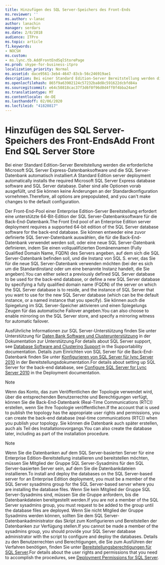 ```yaml
---
title: Hinzufügen des SQL Server-Speichers des Front-Ends
ms.reviewer: ''
ms.author: v-lanac
author: lanachin
manager: serdars
ms.date: 2/8/2018
audience: ITPro
ms.topic: article
f1.keywords:
- NOCSH
ms.custom:
- ms.lync.tb.AddFrontEndSqlStorePage
ms.prod: skype-for-business-itpro
localization_priority: Normal
ms.assetid: dace9561-3eb4-4647-83cb-56c246919ae1
description: Bei einer Standard Edition-Server Bereitstellung werden die erforderliche Microsoft SQL Server Express-Datenbanksoftware und die SQL Server-Datenbank automatisch installiert. Daher sind alle Optionen vorab ausgefüllt, und Sie können keine Änderungen an der Standardkonfiguration vornehmen.
ms.openlocfilehash: 865f9a63902124c57232ba8d8c591622dcbfd84a
ms.sourcegitcommit: e64c50818cac37f3d6f0f96d0d4ff0f4bba24aef
ms.translationtype: MT
ms.contentlocale: de-DE
ms.lasthandoff: 02/06/2020
ms.locfileid: "41820817"
---
```

# <a name="add-front-end-sql-server-store"></a><span data-ttu-id="dd859-104">Hinzufügen des SQL Server-Speichers des Front-Ends</span><span class="sxs-lookup"><span data-stu-id="dd859-104">Add Front End SQL Server Store</span></span>

<span data-ttu-id="dd859-105">Bei einer Standard Edition-Server Bereitstellung werden die erforderliche Microsoft SQL Server Express-Datenbanksoftware und die SQL Server-Datenbank automatisch installiert.</span><span class="sxs-lookup"><span data-stu-id="dd859-105">A Standard Edition server deployment automatically installs the required Microsoft SQL Server Express database software and SQL Server database.</span></span> <span data-ttu-id="dd859-106">Daher sind alle Optionen vorab ausgefüllt, und Sie können keine Änderungen an der Standardkonfiguration vornehmen.</span><span class="sxs-lookup"><span data-stu-id="dd859-106">Therefore, all options are prepopulated, and you can't make changes to the default configuration.</span></span>

<span data-ttu-id="dd859-107">Der Front-End-Pool einer Enterprise Edition-Server Bereitstellung erfordert eine unterstützte 64-Bit-Edition der SQL Server-Datenbanksoftware für die Back-End-Datenbank.</span><span class="sxs-lookup"><span data-stu-id="dd859-107">The Front End pool of an Enterprise Edition server deployment requires a supported 64-bit edition of the SQL Server database software for the back-end database.</span></span> <span data-ttu-id="dd859-108">Sie können entweder eine zuvor definierte SQL Server-Datenbank auswählen, die für die Back-End-Datenbank verwendet werden soll, oder eine neue SQL Server-Datenbank definieren, indem Sie einen vollqualifizierten Domänennamen (Fully Qualified Domain Name, FQDN) des Servers angeben, auf dem sich die SQL Server-Datenbank befinden soll, und die Instanz von SQL S. erver, das Sie für die neue SQL Server-Datenbank verwenden möchten (bei der es sich um die Standardinstanz oder um eine benannte Instanz handelt, die Sie angeben).</span><span class="sxs-lookup"><span data-stu-id="dd859-108">You can either select a previously defined SQL Server database to be used for the back-end database, or define a new SQL Server database by specifying a fully qualified domain name (FQDN) of the server on which the SQL Server database is to reside, and the instance of SQL Server that you want to use for the new SQL Server database (which can be the default instance, or a named instance that you specify).</span></span> <span data-ttu-id="dd859-109">Sie können auch die Spiegelung im SQL Server-Speicher aktivieren und einen Spiegelungs Zeugen für das automatische Failover angeben.</span><span class="sxs-lookup"><span data-stu-id="dd859-109">You can also choose to enable mirroring on the SQL Server store, and specify a mirroring witness for automatic failover.</span></span>

<span data-ttu-id="dd859-110">Ausführliche Informationen zur SQL Server-Unterstützung finden Sie unter Unterstützung für [Daten Bank Software und Clusterunterstützung](https://technet.microsoft.com/library/e05d0032-bbea-4e61-987d-d07b1c045fd5.aspx) in der Dokumentation zur Unterstützung.</span><span class="sxs-lookup"><span data-stu-id="dd859-110">For details about SQL Server support, see [Database Software and Clustering Support](https://technet.microsoft.com/library/e05d0032-bbea-4e61-987d-d07b1c045fd5.aspx) in the Supportability documentation.</span></span> <span data-ttu-id="dd859-111">Details zum Einrichten von SQL Server für die Back-End-Datenbank finden Sie unter [Konfigurieren von SQL Server für lync Server 2010](https://technet.microsoft.com/library/375e5cc4-e436-46dc-9b02-5063f35cdcc1.aspx) in der Bereitstellungsdokumentation.</span><span class="sxs-lookup"><span data-stu-id="dd859-111">For details about setting up SQL Server for the back-end database, see [Configure SQL Server for Lync Server 2010](https://technet.microsoft.com/library/375e5cc4-e436-46dc-9b02-5063f35cdcc1.aspx) in the Deployment documentation.</span></span>

> [!NOTE]
> <span data-ttu-id="dd859-112">Wenn das Konto, das zum Veröffentlichen der Topologie verwendet wird, über die entsprechenden Benutzerrechte und Berechtigungen verfügt, können Sie die Back-End-Datenbank (Real-Time Communications (RTC)) erstellen, wenn Sie Ihre Topologie veröffentlichen.</span><span class="sxs-lookup"><span data-stu-id="dd859-112">If the account that is used to publish the topology has the appropriate user rights and permissions, you can create the back-end database (real-time communications (RTC)) when you publish your topology.</span></span> <span data-ttu-id="dd859-113">Sie können die Datenbank auch später erstellen, auch als Teil des Installationsvorgangs.</span><span class="sxs-lookup"><span data-stu-id="dd859-113">You can also create the database later, including as part of the installation procedure.</span></span>

> [!NOTE]
> <span data-ttu-id="dd859-114">Wenn Sie die Datenbanken auf dem SQL Server-basierten Server für eine Enterprise Edition-Bereitstellung installieren und bereitstellen möchten, müssen Sie Mitglied der Gruppe SQL Server-Sysadmins für den SQL Server-basierten Server sein, auf dem Sie die Datenbankdateien installieren.</span><span class="sxs-lookup"><span data-stu-id="dd859-114">To install and deploy the databases on the SQL Server-based server for an Enterprise Edition deployment, you must be a member of the SQL Server sysadmins group for the SQL Server-based server where you are installing the database files.</span></span> <span data-ttu-id="dd859-115">Wenn Sie kein Mitglied der Gruppe SQL Server-Sysadmins sind, müssen Sie die Gruppe anfordern, bis die Datenbankdateien bereitgestellt werden.</span><span class="sxs-lookup"><span data-stu-id="dd859-115">If you are not a member of the SQL Server sysadmins group, you must request to be added to the group until the database files are deployed.</span></span> <span data-ttu-id="dd859-116">Wenn Sie nicht Mitglied der Gruppe Sysadmins werden können, sollten Sie dem SQL Server-Datenbankadministrator das Skript zum Konfigurieren und Bereitstellen der Datenbanken zur Verfügung stellen.</span><span class="sxs-lookup"><span data-stu-id="dd859-116">If you cannot be made a member of the sysadmins group, you should provide your SQL Server database administrator with the script to configure and deploy the databases.</span></span> <span data-ttu-id="dd859-117">Details zu den Benutzerrechten und Berechtigungen, die Sie zum Ausführen der Verfahren benötigen, finden Sie unter [Bereitstellungsberechtigungen für SQL Server](https://technet.microsoft.com/library/56ea0c02-bcf5-4d45-aa13-570531c29074.aspx).</span><span class="sxs-lookup"><span data-stu-id="dd859-117">For details about the user rights and permissions that you need to accomplish the procedures, see [Deployment Permissions for SQL Server](https://technet.microsoft.com/library/56ea0c02-bcf5-4d45-aa13-570531c29074.aspx).</span></span>


